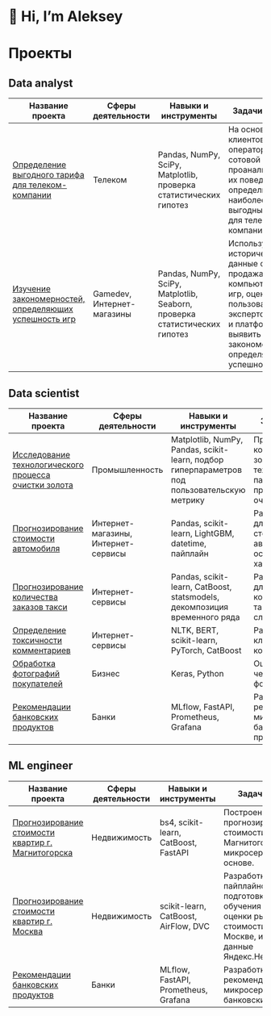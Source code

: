 # 👋 Hi, I’m Aleksey


<!---
- 👀 I’m interested in ...
- 🌱 I’m currently learning ...
- 💞️ I’m looking to collaborate on ...
- 📫 How to reach me ...

alien150684/alien150684 is a ✨ special ✨ repository because its `README.md` (this file) appears on your GitHub profile.
You can click the Preview link to take a look at your changes.
--->


# Проекты

## Data analyst

| Название проекта | Сферы деятельности | Навыки и инструменты | Задачи проекта |
|---|---|---|---|
| [Определение выгодного тарифа для телеком-компании](https://github.com/alien150684/4_telecom_company_tariffs) | Телеком | Pandas, NumPy, SciPy, Matplotlib, проверка статистических гипотез | На основе данных клиентов оператора сотовой связи проанализировать их поведение и определить наиболее выгодный тариф для телеком-компании. |
| [Изучение закономерностей, определяющих успешность игр](https://github.com/alien150684/5_search_successful_games) | Gamedev, Интернет-магазины | Pandas, NumPy, SciPy, Matplotlib, Seaborn, проверка статистических гипотез | Используя исторические данные о продажах компьютерных игр, оценки пользователей и экспертов, жанры и платформы, выявить закономерности, определяющие успешность игры  |

## Data scientist

| Название проекта | Сферы деятельности | Навыки и инструменты | Задачи проекта |
|---|---|---|---|
| [Исследование технологического процесса очистки золота](https://github.com/alien150684/9_process_gold_recovery) | Промышленность | Matplotlib, NumPy, Pandas, scikit-learn, подбор гиперпараметров под пользовательскую метрику | Прогнозирование концентрации золота по технологическим параметрам процесса его очистки. |
| [Прогнозирование стоимости автомобиля](https://github.com/alien150684/11_car_price_prediction) | Интернет-магазины, Интернет-сервисы | Pandas, scikit-learn, LightGBM, datetime, пайплайн | Разработка модели для оценки стоимости автомобиля на основе его характеристик. |
| [Прогнозирование количества заказов такси](https://github.com/alien150684/12_number_of_taxi_orders) | Интернет-сервисы | Pandas, scikit-learn, CatBoost, statsmodels, декомпозиция временного ряда | Разработка модели для предсказания  количества заказов такси на следующий час. |
| [Определение токсичности комментариев](https://github.com/alien150684/13_comments_classification) | Интернет-сервисы | NLTK, BERT, scikit-learn, PyTorch, CatBoost | Разработка модели классификации комментариев. |
| [Обработка фотографий покупателей](https://github.com/alien150684/14_customer_photos) | Бизнес | Keras, Python | Оценка возраста человека по его фотографии. |
| [Рекомендации банковских продуктов](https://github.com/alien150684/banking_products_recom) | Банки | MLflow, FastAPI, Prometheus, Grafana | Разработка рекомендательного микросервиса банковских продуктов. |

## ML engineer

| Название проекта | Сферы деятельности | Навыки и инструменты | Задачи проекта |
|---|---|---|---|
| [Прогнозирование стоимости квартир г. Магнитогорска](https://github.com/alien150684/price_apartments_magnitogorsk) | Недвижимость | bs4, scikit-learn, CatBoost, FastAPI | Построение модели прогнозирования стоимости квартир г. Магнитогорска и микросервиса на её основе. |
| [Прогнозирование стоимости квартир г. Москва](https://github.com/alien150684/price_apartments_moscow) | Недвижимость | scikit-learn, CatBoost, AirFlow, DVC | Разработка пайплайнов подготовки данных и обучения модели оценки рыночной стоимости квартир в Москве, используя данные Яндекс.Недвижимости. |
| [Рекомендации банковских продуктов](https://github.com/alien150684/banking_products_recom) | Банки | MLflow, FastAPI, Prometheus, Grafana | Разработка рекомендательного микросервиса банковских продуктов. |
